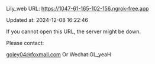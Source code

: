 Lily_web URL: https://1047-61-165-102-156.ngrok-free.app

Updated at: 2024-12-08 16:22:46

If you cannot open this URL, the server might be down.

Please contact: 

goley04@foxmail.com Or Wechat:GL_yeaH